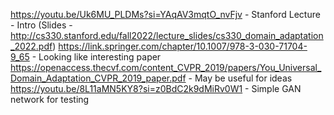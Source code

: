 <https://youtu.be/Uk6MU_PLDMs?si=YAqAV3mqtO_nvFjv> - Stanford Lecture - Intro (Slides - <http://cs330.stanford.edu/fall2022/lecture_slides/cs330_domain_adaptation_2022.pdf>)
<https://link.springer.com/chapter/10.1007/978-3-030-71704-9_65> - Looking like interesting paper
<https://openaccess.thecvf.com/content_CVPR_2019/papers/You_Universal_Domain_Adaptation_CVPR_2019_paper.pdf> - May be useful for ideas
<https://youtu.be/8L11aMN5KY8?si=z0BdC2k9dMiRv0W1> - Simple GAN network for testing
